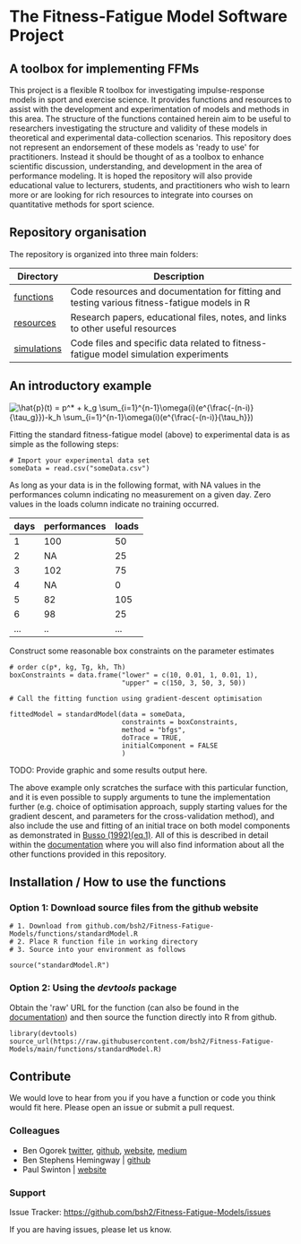 # The Fitness-Fatigue Model Software Project

## A toolbox for implementing FFMs

This project is a flexible R toolbox for investigating impulse-response models in sport and exercise science. It provides functions and resources to assist with the development and experimentation of models and methods in this area. The structure of the functions contained herein aim to be useful to researchers investigating the structure and validity of these models in theoretical and experimental data-collection scenarios. This repository does not represent an endorsement of these models as 'ready to use' for practitioners. Instead it should be thought of as a toolbox to enhance scientific discussion, understanding, and development in the area of performance modeling. It is hoped the repository will also provide educational value to lecturers, students, and practitioners who wish to learn more or are looking for rich resources to integrate into courses on quantitative methods for sport science.

## Repository organisation

The repository is organized into three main folders:

| Directory | Description |
|-|-|
| [functions](https://github.com/bsh2/Fitness-Fatigue-Model/tree/main/functions) | Code resources and documentation for fitting and testing various fitness-fatigue models in R |
| [resources](https://github.com/bsh2/Fitness-Fatigue-Model/tree/main/resources) | Research papers, educational files, notes, and links to other useful resources |
| [simulations](https://github.com/bsh2/Fitness-Fatigue-Model/tree/main/simulations) | Code files and specific data related to fitness-fatigue model simulation experiments |

## An introductory example

<img src="https://latex.codecogs.com/svg.latex?\hat{p}(t)&space;=&space;p^*&space;&plus;&space;k_g&space;\sum_{i=1}^{n-1}\omega(i)(e^{\frac{-(n-i)}{\tau_g}})-k_h&space;\sum_{i=1}^{n-1}\omega(i)(e^{\frac{-(n-i)}{\tau_h}})" title="\hat{p}(t) = p^* + k_g \sum_{i=1}^{n-1}\omega(i)(e^{\frac{-(n-i)}{\tau_g}})-k_h \sum_{i=1}^{n-1}\omega(i)(e^{\frac{-(n-i)}{\tau_h}})" />

Fitting the standard fitness-fatigue model (above) to experimental data is as simple as the following steps:

    # Import your experimental data set
    someData = read.csv("someData.csv")

As long as your data is in the following format, with NA values in the performances column indicating no measurement on a given day. Zero values in the loads column indicate no training occurred.
  
  | days | performances | loads |
  |------|--------------|-------|
  | 1    | 100          | 50    |
  | 2    | NA           | 25    |
  | 3    | 102          | 75    |
  | 4    | NA           | 0     |
  | 5    | 82           | 105   |
  | 6    | 98           | 25    |
  | ...  | ..           | ...   |

Construct some reasonable box constraints on the parameter estimates

    # order c(p*, kg, Tg, kh, Th)    
    boxConstraints = data.frame("lower" = c(10, 0.01, 1, 0.01, 1),
                                "upper" = c(150, 3, 50, 3, 50))
    
    # Call the fitting function using gradient-descent optimisation
    
    fittedModel = standardModel(data = someData,
                                constraints = boxConstraints, 
                                method = "bfgs",              
                                doTrace = TRUE,
                                initialComponent = FALSE
                                )

TODO: Provide graphic and some results output here.

The above example only scratches the surface with this particular function, and it is even possible to supply arguments to tune the implementation further (e.g. choice of optimisation approach, supply starting values for the gradient descent, and parameters for the cross-validation method), and also include the use and fitting of an initial trace on both model components as demonstrated in [Busso (1992)(eq.1)](https://link.springer.com/article/10.1007/BF00636228). All of this is described in detail within the [documentation]() where you will also find information about all the other functions provided in this repository.

## Installation / How to use the functions

### Option 1: Download source files from the github website
    
    # 1. Download from github.com/bsh2/Fitness-Fatigue-Models/functions/standardModel.R
    # 2. Place R function file in working directory
    # 3. Source into your environment as follows
    
    source("standardModel.R")
    
### Option 2: Using the *devtools* package

Obtain the 'raw' URL for the function (can also be found in the [documentation]()) and then source the function directly into R from github.

    library(devtools)
    source_url(https://raw.githubusercontent.com/bsh2/Fitness-Fatigue-Models/main/functions/standardModel.R)

## Contribute

We would love to hear from you if you have a function or code you think would fit here. Please open an issue or submit a pull request.

### Colleagues
- Ben Ogorek [twitter](https://twitter.com/benogorek?lang=en), [github](https://github.com/baogorek), [website](https://www.ogorekdatasciences.com/), [medium](https://medium.com/@baogorek)
- Ben Stephens Hemingway | [github](github.com/bsh2)
- Paul Swinton | [website](https://www3.rgu.ac.uk/dmstaff/swinton-paul)

### Support

Issue Tracker: https://github.com/bsh2/Fitness-Fatigue-Models/issues

If you are having issues, please let us know.